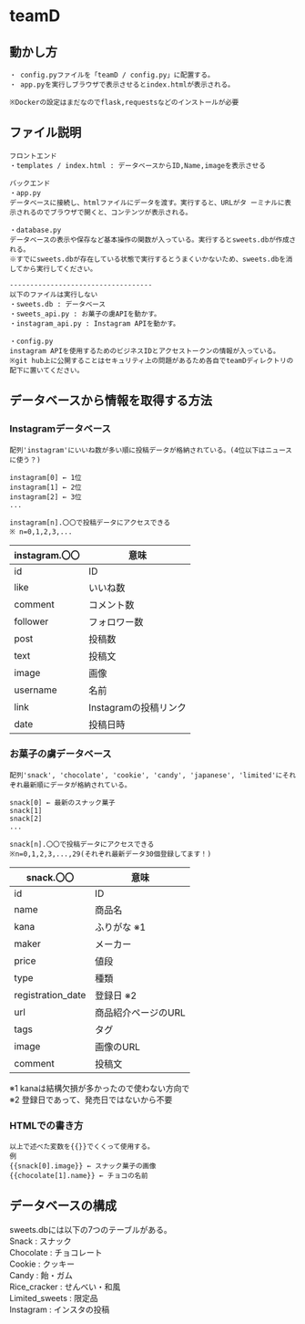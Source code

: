 # teamD

## 動かし方
    ・ config.pyファイルを「teamD / config.py」に配置する。
    ・ app.pyを実行しブラウザで表示させるとindex.htmlが表示される。

    ※Dockerの設定はまだなのでflask,requestsなどのインストールが必要


## ファイル説明
    フロントエンド
    ・templates / index.html : データベースからID,Name,imageを表示させる

    バックエンド
    ・app.py
    データベースに接続し、htmlファイルにデータを渡す。実行すると、URLがタ ーミナルに表示されるのでブラウザで開くと、コンテンツが表示される。

    ・database.py
    データベースの表示や保存など基本操作の関数が入っている。実行するとsweets.dbが作成される。
    ※すでにsweets.dbが存在している状態で実行するとうまくいかないため、sweets.dbを消してから実行してください。

    -----------------------------------
    以下のファイルは実行しない
    ・sweets.db : データベース
    ・sweets_api.py : お菓子の虜APIを動かす。
    ・instagram_api.py : Instagram APIを動かす。    

    ・config.py
    instagram APIを使用するためのビジネスIDとアクセストークンの情報が入っている。
    ※git hub上に公開することはセキュリティ上の問題があるため各自でteamDディレクトリの配下に置いてください。 

## データベースから情報を取得する方法

### Instagramデータベース
    配列'instagram'にいいね数が多い順に投稿データが格納されている。(4位以下はニュースに使う？)

    instagram[0] ← 1位
    instagram[1] ← 2位
    instagram[2] ← 3位
    ...

    instagram[n].〇〇で投稿データにアクセスできる
    ※ n=0,1,2,3,...

|  instagram.〇〇  | 意味 |
| ---- | ---- |
|id | ID |
|like | いいね数 |
|comment | コメント数 |
|follower| フォロワー数 |
|post| 投稿数 |
|text| 投稿文|
|image| 画像 |
|username| 名前 |
|link| Instagramの投稿リンク |
|date| 投稿日時 |

### お菓子の虜データベース
    配列'snack', 'chocolate', 'cookie', 'candy', 'japanese', 'limited'にそれぞれ最新順にデータが格納されている。

    snack[0] ← 最新のスナック菓子
    snack[1]  
    snack[2]  
    ...

    snack[n].〇〇で投稿データにアクセスできる
    ※n=0,1,2,3,...,29(それぞれ最新データ30個登録してます！)




|  snack.〇〇  | 意味 |
| ---- | ---- |
|id | ID |
|name | 商品名 |
|kana | ふりがな ※1 |
|maker | メーカー |
|price | 値段 |
|type | 種類 |
|registration_date | 登録日 ※2 |
|url | 商品紹介ページのURL |
|tags | タグ |
|image | 画像のURL |
|comment | 投稿文 |

※1 kanaは結構欠損が多かったので使わない方向で<br>
※2 登録日であって、発売日ではないから不要<br>

### HTMLでの書き方
    以上で述べた変数を{{}}でくくって使用する。
    例
    {{snack[0].image}} ← スナック菓子の画像
    {{chocolate[1].name}} ← チョコの名前

## データベースの構成
sweets.dbには以下の7つのテーブルがある。<br>
Snack : スナック<br>
Chocolate : チョコレート<br>
Cookie : クッキー<br>
Candy : 飴・ガム<br>
Rice_cracker : せんべい・和風<br>
Limited_sweets : 限定品<br>
Instagram : インスタの投稿<br>






